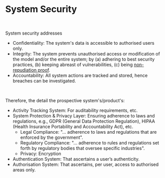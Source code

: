 
<br>

# System Security

<br>

System security addresses

* Confidentiality: The system's data is accessible to authorised users only.
* Integrity: The system prevents unauthorised access or modification of the model and/or the entire system; by (a) 
  adhering to best security practices, (b) keeping abreast of vulnerabilities, (c) being <a href="https://assets.publishing.service.gov.uk/government/uploads/system/uploads/attachment_data/file/742064/RIPA_Part_III_Code_of_Practice.pdf" target="_blank" title="Section 2.4">non-repudiation proof</a>.
* Accountability: All system actions are tracked and stored, hence breaches can be investigated.

<br>

Therefore, the detail the prospective system's/product's:

* Activity Tracking System: For auditability requirements, etc.
* System Protection & Privacy Layer: Ensuring adherence to laws and regulations, e.g., GDPR (General Data Protection Regulation), HIPAA (Health Insurance Portability and Accountability Act), etc.
  * Legal Compliance: "… adherence to laws and regulations that are enforced by the government".
  * Regulatory Compliance: "… adherence to rules and regulations set forth by regulatory bodies that oversee specific industries".
  * Privacy: Encryption
* Authentication System: That ascertains a user’s authenticity.
* Authorisation System: That ascertains, per user, access to authorised areas only.

<br>
<br>

<br>
<br>

<br>
<br>

<br>
<br>
